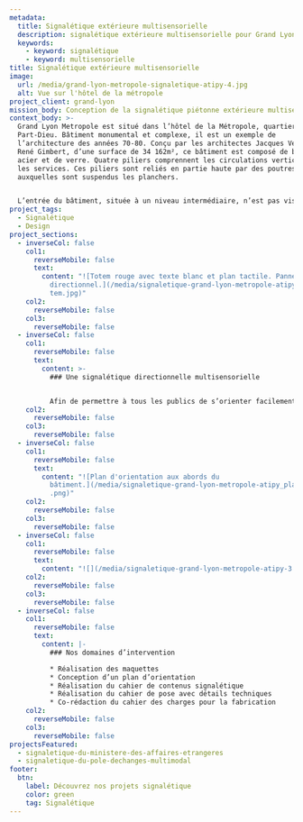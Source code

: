 ```yaml
---
metadata:
  title: Signalétique extérieure multisensorielle
  description: signalétique extérieure multisensorielle pour Grand Lyon Metropole
  keywords:
    - keyword: signalétique
    - keyword: multisensorielle
title: Signalétique extérieure multisensorielle
image:
  url: /media/grand-lyon-metropole-signaletique-atipy-4.jpg
  alt: Vue sur l'hôtel de la métropole
project_client: grand-lyon
mission_body: Conception de la signalétique piétonne extérieure multisensorielle
context_body: >-
  Grand Lyon Metropole est situé dans l’hôtel de la Métropole, quartier de la
  Part-Dieu. Bâtiment monumental et complexe, il est un exemple de
  l’architecture des années 70-80. Conçu par les architectes Jacques Vergély et
  René Gimbert, d’une surface de 34 162m², ce bâtiment est composé de béton
  acier et de verre. Quatre piliers comprennent les circulations verticales et
  les services. Ces piliers sont reliés en partie haute par des poutres caissons
  auxquelles sont suspendus les planchers.


  L’entrée du bâtiment, située à un niveau intermédiaire, n’est pas visible depuis la rue. L’accès pour le public est donc peu accommodant.
project_tags:
  - Signalétique
  - Design
project_sections:
  - inverseCol: false
    col1:
      reverseMobile: false
      text:
        content: "![Totem rouge avec texte blanc et plan tactile. Panneau mural rouge
          directionnel.](/media/signaletique-grand-lyon-metropole-atipy_lyon_to\
          tem.jpg)"
    col2:
      reverseMobile: false
    col3:
      reverseMobile: false
  - inverseCol: false
    col1:
      reverseMobile: false
      text:
        content: >-
          ### U﻿ne signalétique directionnelle multisensorielle


          Afin de permettre à tous les publics de s’orienter facilement, de façon intuitive, plusieurs supports signalétique bordent 3 façades de l’hôtel de la Metropole. Les totems proposent aux usagers des informations d’orientation visuelles, tactiles et sonores. Ces supports s’adressent ainsi au plus grand nombre (personnes âgées, utilisateur de télécommande pour balise sonore, braillistes…)
    col2:
      reverseMobile: false
    col3:
      reverseMobile: false
  - inverseCol: false
    col1:
      reverseMobile: false
      text:
        content: "![Plan d'orientation aux abords du
          bâtiment.](/media/signaletique-grand-lyon-metropole-atipy_plan_relief\
          .png)"
    col2:
      reverseMobile: false
    col3:
      reverseMobile: false
  - inverseCol: false
    col1:
      reverseMobile: false
      text:
        content: "![](/media/signaletique-grand-lyon-metropole-atipy-3.jpg)"
    col2:
      reverseMobile: false
    col3:
      reverseMobile: false
  - inverseCol: false
    col1:
      reverseMobile: false
      text:
        content: |-
          ### Nos domaines d’intervention

          * Réalisation des maquettes
          * Conception d’un plan d’orientation
          * Réalisation du cahier de contenus signalétique
          * Réalisation du cahier de pose avec détails techniques
          * Co-rédaction du cahier des charges pour la fabrication
    col2:
      reverseMobile: false
    col3:
      reverseMobile: false
projectsFeatured:
  - signaletique-du-ministere-des-affaires-etrangeres
  - signaletique-du-pole-dechanges-multimodal
footer:
  btn:
    label: Découvrez nos projets signalétique
    color: green
    tag: Signalétique
---
```

